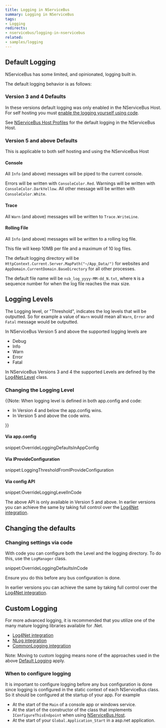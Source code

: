 ```yaml
---
title: Logging in NServiceBus
summary: Logging in NServiceBus
tags:
- Logging
redirects:
- nservicebus/logging-in-nservicebus
related:
- samples/logging
---
```



## Default Logging

NServiceBus has some limited, and opinionated, logging built in.

The default logging behavior is as follows:


### Version 3 and 4 Defaults

In these versions default logging was only enabled in the NServiceBus Host. For self hosting you must [enable the logging yourself using code](log4net.md).

See [NServiceBus Host Profiles](/nservicebus/hosting/nservicebus-host/profiles.md) for the default logging in the NServiceBus Host.


### Version 5 and above Defaults

This is applicable to both self hosting and using the NServiceBus Host


#### Console

All `Info` (and above) messages will be piped to the current console.

Errors will be written with `ConsoleColor.Red`. Warnings will be written with `ConsoleColor.DarkYellow`. All other message will be written with `ConsoleColor.White`.


#### Trace

All `Warn` (and above) messages will be written to `Trace.WriteLine`.


#### Rolling File

All `Info` (and above) messages will be written to a rolling log file.

This file will keep 10MB per file and a maximum of 10 log files.

The default logging directory will be `HttpContext.Current.Server.MapPath("~/App_Data/")` for websites and `AppDomain.CurrentDomain.BaseDirectory` for all other processes.

The default file name will be `nsb_log_yyyy-MM-dd_N.txt`, where `N` is a sequence number for when the log file reaches the max size.


## Logging Levels

The Logging level, or "Threshold", indicates the log levels that will be outputted. So for example a value of `Warn` would mean all `Warn`, `Error` and `Fatal` message would be outputted.

In NServiceBus Version 5 and above the supported logging levels are

 * Debug
 * Info
 * Warn
 * Error
 * Fatal

In NServiceBus Versions 3 and 4 the supported Levels are defined by the [Log4Net.Level](https://logging.apache.org/log4net/release/sdk/index.html) class.


### Changing the Logging Level

{{Note: When logging level is defined in both app.config and code:

 * In Version 4 and below the app.config wins.
 * In Version 5 and above the code wins.

}}


#### Via app.config

snippet:OverrideLoggingDefaultsInAppConfig


#### Via IProvideConfiguration

snippet:LoggingThresholdFromIProvideConfiguration


#### Via config API

snippet:OverrideLoggingLevelInCode

The above API is only available in Version 5 and above. In earlier versions you can achieve the same by taking full control over the [Log4Net integration](log4net.md).


## Changing the defaults


### Changing settings via code

With code you can configure both the Level and the logging directory. To do this, use the `LogManager` class.

snippet:OverrideLoggingDefaultsInCode

Ensure you do this before any bus configuration is done.

In earlier versions you can achieve the same by taking full control over the [Log4Net integration](log4net.md).


## Custom Logging

For more advanced logging, it is recommended that you utilize one of the many mature logging libraries available for .Net.

 * [Log4Net integration](log4net.md)
 * [NLog integration](nlog.md)
 * [CommonLogging integration](common-logging.md)

Note: Moving to custom logging means none of the approaches used in the above [Default Logging](#default-logging) apply.


### When to configure logging

It is important to configure logging before any bus configuration is done since logging is configured in the static context of each NServiceBus class. So it should be configured at the startup of your app. For example

 * At the start of the `Main` of a console app or windows service.
 * At the start of the constructor of the class that implements `IConfigureThisEndpoint` when using [NServiceBus.Host](/nservicebus/hosting/nservicebus-host/).
 * At the start of your `Global.Application_Start` in a asp.net application.
